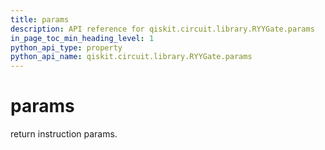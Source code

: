 ```yaml
---
title: params
description: API reference for qiskit.circuit.library.RYYGate.params
in_page_toc_min_heading_level: 1
python_api_type: property
python_api_name: qiskit.circuit.library.RYYGate.params
---
```


# params

return instruction params.


